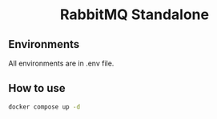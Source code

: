 <h1 align="center">RabbitMQ Standalone</h1>

## Environments

All environments are in .env file.

## How to use

```bash
docker compose up -d
```
